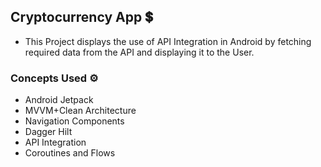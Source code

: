 ## Cryptocurrency App 💲
- This Project displays the use of API Integration in Android by fetching required data from the API and displaying it to the User.

### Concepts Used ⚙️
- Android Jetpack
- MVVM+Clean Architecture
- Navigation Components
- Dagger Hilt
- API Integration
- Coroutines and Flows
